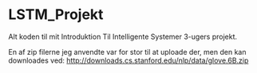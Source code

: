 # LSTM_Projekt
Alt koden til mit Introduktion Til Intelligente Systemer 3-ugers projekt.


En af zip filerne jeg anvendte var for stor til at uploade der, men den kan downloades ved:
http://downloads.cs.stanford.edu/nlp/data/glove.6B.zip
